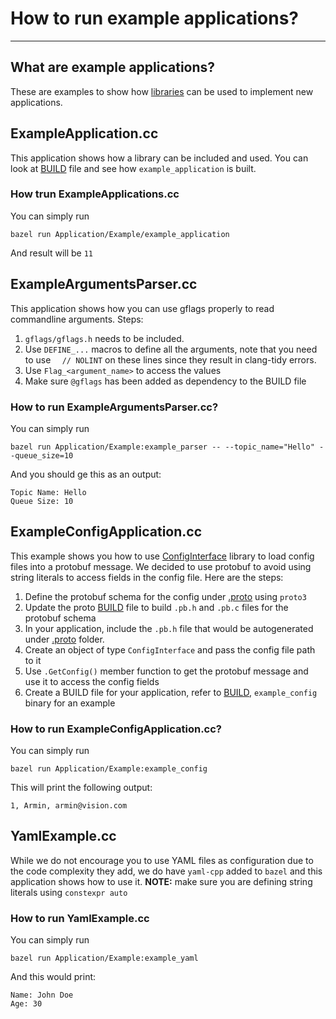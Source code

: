 # How to run example applications?
---
## What are example applications?
These are examples to show how [libraries](../../Library/README.md) can be used to implement new applications.

## ExampleApplication.cc
This application shows how a library can be included and used. You can look at [BUILD](BUILD) file and see how `example_application` is built.

### How trun ExampleApplications.cc
You can simply run
```
bazel run Application/Example/example_application
```
And result will be `11`

## ExampleArgumentsParser.cc
This application shows how you can use gflags properly to read commandline arguments. Steps:
1. `gflags/gflags.h` needs to be included.
2. Use `DEFINE_...` macros to define all the arguments, note that you need to use `  // NOLINT` on these lines since they result in clang-tidy errors.
3. Use `Flag_<argument_name>` to access the values
4. Make sure `@gflags` has been added as dependency to the BUILD file

### How to run ExampleArgumentsParser.cc?
You can simply run
```
bazel run Application/Example:example_parser -- --topic_name="Hello" --queue_size=10
```
And you should ge this as an output:
```
Topic Name: Hello
Queue Size: 10
```

## ExampleConfigApplication.cc
This example shows you how to use [ConfigInterface](../../Library/ConfigInterface/README.md) library to load config files into a protobuf message. We decided to use protobuf to avoid using string literals to access fields in the config file. Here are the steps:
1. Define the protobuf schema for the config under [.proto](../../Library/ConfigInterface/proto/) using `proto3`
2. Update the proto [BUILD](../../Library/ConfigInterface/proto/BUILD) file to build `.pb.h` and `.pb.c` files for the protobuf schema
3. In your application, include the `.pb.h` file that would be autogenerated under [.proto](../../Library/ConfigInterface/proto/) folder.
4. Create an object of type `ConfigInterface` and pass the config file path to it
5. Use `.GetConfig()` member function to get the protobuf message and use it to access the config fields
6. Create a BUILD file for your application, refer to [BUILD](BUILD), `example_config` binary for an example

### How to run ExampleConfigApplication.cc?
You can simply run
```
bazel run Application/Example:example_config
```
This will print the following output:
```
1, Armin, armin@vision.com
```

## YamlExample.cc
While we do not encourage you to use YAML files as configuration due to the code complexity they add, we do have `yaml-cpp` added to `bazel` and this application shows how to use it.
**NOTE:** make sure you are defining string literals using `constexpr auto` 

### How to run YamlExample.cc
You can simply run
```
bazel run Application/Example:example_yaml
```
And this would print:
```
Name: John Doe
Age: 30
```
